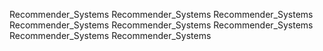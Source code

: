 Recommender_Systems
Recommender_Systems
Recommender_Systems
Recommender_Systems
Recommender_Systems
Recommender_Systems
Recommender_Systems
Recommender_Systems
